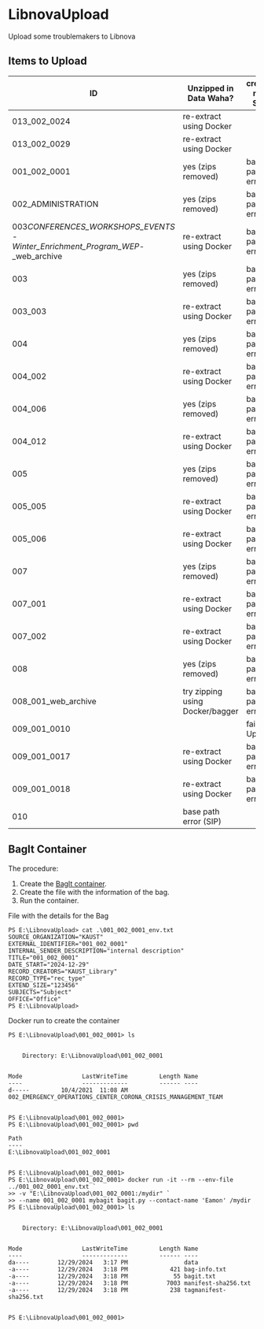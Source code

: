 # LibnovaUpload

Upload some troublemakers to Libnova

## Items to Upload

| ID                                                                                  | Unzipped in Data Waha?          | created new SIP? | December 2024 Priority | Note                                                           |
| ----------------------------------------------------------------------------------- | ------------------------------- | ---------------- | ---------------------- | -------------------------------------------------------------- |
| 013_002_0024                                                                        | re-extract using Docker         |                  | High                   | Not Found in Datawaha, Preservica AWS or FRED                  |
| 013_002_0029                                                                        | re-extract using Docker         |                  | High                   | Not Found in Datawaha, Preservica AWS or FRED                  |
| 001_002_0001                                                                        | yes (zips removed)              | base path error  | Medium                 | New bag in E:\LibnovaUpload                                    |
| 002_ADMINISTRATION                                                                  | yes (zips removed)              | base path error  | Medium                 | New bag in E:\LibnovaUpload                                    |
| 003*CONFERENCES_WORKSHOPS_EVENTS -<br> Winter_Enrichment_Program_WEP*-\_web_archive | re-extract using Docker         | base path error  | Medium                 | /mnt/datawaha/preservica/work/003_CONFERENCES_WORKSHOPS_EVENTS |
| 003                                                                                 | yes (zips removed)              | base path error  | Medium                 |
| 003_003                                                                             | re-extract using Docker         | base path error  | Medium                 |
| 004                                                                                 | yes (zips removed)              | base path error  | Medium                 |
| 004_002                                                                             | re-extract using Docker         | base path error  | Medium                 |
| 004_006                                                                             | yes (zips removed)              | base path error  | Medium                 |
| 004_012                                                                             | re-extract using Docker         | base path error  | Medium                 |
| 005                                                                                 | yes (zips removed)              | base path error  | Medium                 |
| 005_005                                                                             | re-extract using Docker         | base path error  | Medium                 |
| 005_006                                                                             | re-extract using Docker         | base path error  | Medium                 |
| 007                                                                                 | yes (zips removed)              | base path error  | Medium                 |
| 007_001                                                                             | re-extract using Docker         | base path error  | Medium                 |
| 007_002                                                                             | re-extract using Docker         | base path error  | Medium                 |
| 008                                                                                 | yes (zips removed)              | base path error  | Medium                 |
| 008_001_web_archive                                                                 | try zipping using Docker/bagger | base path error  | Medium                 |
| 009_001_0010                                                                        |                                 | failed Upload    | Medium                 |
| 009_001_0017                                                                        | re-extract using Docker         | base path error  | Medium                 |
| 009_001_0018                                                                        | re-extract using Docker         | base path error  | Medium                 |
| 010                                                                                 | base path error (SIP)           |                  | Medium                 |

## BagIt Container

The procedure:

1. Create the [BagIt container](https://github.com/kaust-library/clamdock?tab=readme-ov-file#bagit).
1. Create the file with the information of the bag.
1. Run the container.

File with the details for the Bag

```
PS E:\LibnovaUpload> cat .\001_002_0001_env.txt
SOURCE_ORGANIZATION="KAUST"
EXTERNAL_IDENTIFIER="001_002_0001"
INTERNAL_SENDER_DESCRIPTION="internal description"
TITLE="001_002_0001"
DATE_START="2024-12-29"
RECORD_CREATORS="KAUST_Library"
RECORD_TYPE="rec_type"
EXTEND_SIZE="123456"
SUBJECTS="Subject"
OFFICE="Office"
PS E:\LibnovaUpload>
```

Docker run to create the container

```
PS E:\LibnovaUpload\001_002_0001> ls


    Directory: E:\LibnovaUpload\001_002_0001


Mode                 LastWriteTime         Length Name
----                 -------------         ------ ----
d-----         10/4/2021  11:08 AM                002_EMERGENCY_OPERATIONS_CENTER_CORONA_CRISIS_MANAGEMENT_TEAM


PS E:\LibnovaUpload\001_002_0001>
PS E:\LibnovaUpload\001_002_0001> pwd

Path
----
E:\LibnovaUpload\001_002_0001


PS E:\LibnovaUpload\001_002_0001>
PS E:\LibnovaUpload\001_002_0001> docker run -it --rm --env-file ../001_002_0001_env.txt `
>> -v "E:\LibnovaUpload\001_002_0001:/mydir" `
>> --name 001_002_0001 mybagit bagit.py --contact-name 'Eamon' /mydir
PS E:\LibnovaUpload\001_002_0001> ls


    Directory: E:\LibnovaUpload\001_002_0001


Mode                 LastWriteTime         Length Name
----                 -------------         ------ ----
da----        12/29/2024   3:17 PM                data
-a----        12/29/2024   3:18 PM            421 bag-info.txt
-a----        12/29/2024   3:18 PM             55 bagit.txt
-a----        12/29/2024   3:18 PM           7003 manifest-sha256.txt
-a----        12/29/2024   3:18 PM            238 tagmanifest-sha256.txt


PS E:\LibnovaUpload\001_002_0001>
```
